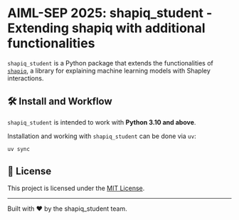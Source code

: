 # AIML-SEP 2025: shapiq_student - Extending shapiq with additional functionalities

`shapiq_student` is a Python package that extends the functionalities of [`shapiq`](https://github.com/mmschlk/shapiq), a library for explaining machine learning models with Shapley interactions.


## 🛠️ Install and Workflow
`shapiq_student` is intended to work with **Python 3.10 and above**.

Installation and working with `shapiq_student` can be done via `uv`:

```sh
uv sync
```

## 📜 License
This project is licensed under the [MIT License](https://github.com/mmschlk/shapiq/blob/main/LICENSE).

---
Built with ❤️ by the shapiq_student team.

